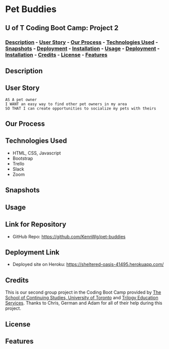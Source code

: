 # <Your-Project-Title> Pet Buddies
## U of T Coding Boot Camp: Project 2
### [Description](#description)  - [User Story](#user-story)  -  [Our Process](#our-process)  - [Technologies Used](#technologies-used)  - [Snapshots](#snapshots)  - [Deployment](#snapshots)  - [Installation](#installation)  - [Usage](#usage) - [Deployment](#deployment) - [Installation](#installation) - [Credits](#credits)  - [License](#license) - [Features](#features)

## Description

## User Story
```
AS A pet owner
I WANT an easy way to find other pet owners in my area
SO THAT I can create opportunities to socialize my pets with theirs
```

## Our Process

## Technologies Used
- HTML, CSS, Javascript
- Bootstrap
- Trello
- Slack
- Zoom

## Snapshots

## Usage

## Link for Repository
- GitHub Repo: https://github.com/KennWg/pet-buddies

## Deployment Link
- Deployed site on Heroku: https://sheltered-oasis-41495.herokuapp.com/

## Credits
This is our second group project in the Coding Boot Camp provided by [The School of Continuing Studies, University of Toronto](https://learn.utoronto.ca/) and [Trilogy Education Services](https://www.trilogyed.com/). Thanks to Chris, German and Adam for all of their help during this project. 

## License

## Features